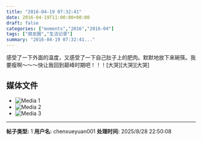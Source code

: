 ```yaml
---
title: "2016-04-19 07:32:41"
date: 2016-04-19T11:00:00+08:00
draft: false
categories: ["moments","2016","2016-04"]
tags: ["朋友圈","生活记录"]
summary: "2016-04-19 07:32:41..."
---
```


感受了一下外面的温度，又感受了一下自己肚子上的肥肉。默默地放下来碗筷。我要瘦啊～～～快让我回到巅峰时期吧！！！[大哭][大哭][大哭]

## 媒体文件

- ![Media 1](/Moments/photos/2016-04-19/201604190732410.jpg)
- ![Media 2](/Moments/photos/2016-04-19/201604190732411.jpg)
- ![Media 3](/Moments/photos/2016-04-19/201604190732412.jpg)

---

**帖子类型:** 1
**用户名:** chenxueyuan001
**处理时间:** 2025/8/28 22:50:08